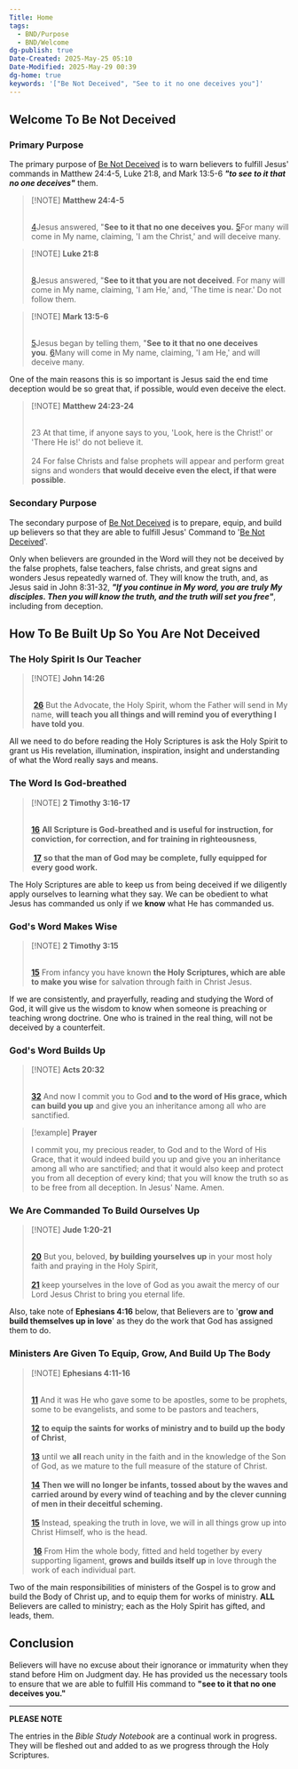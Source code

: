 ```yaml
---
Title: Home
tags:
  - BND/Purpose
  - BND/Welcome
dg-publish: true
Date-Created: 2025-May-25 05:10
Date-Modified: 2025-May-29 00:39
dg-home: true
keywords: '["Be Not Deceived", "See to it no one deceives you"]'
---
```

## Welcome To Be Not Deceived

### Primary Purpose

The primary purpose of [Be Not Deceived](https://benotdeceived.org) is to warn believers to fulfill Jesus' commands in Matthew 24:4-5, Luke 21:8, and Mark 13:5-6 ***"to see to it that no one deceives"*** them.

> [!NOTE] **Matthew 24:4-5** <br><br>
>
> [4](https://www.google.com/url?sa=E&q=https%3A%2F%2Fbiblehub.com%2Fmatthew%2F24-4.htm)Jesus answered, "**See to it that no one deceives you.** [5](https://www.google.com/url?sa=E&q=https%3A%2F%2Fbiblehub.com%2Fmatthew%2F24-5.htm)For many will come in My name, claiming, 'I am the Christ,' and will deceive many.

> [!NOTE] **Luke 21:8** <br><br>
>
> [8](https://www.google.com/url?sa=E&q=https%3A%2F%2Fbiblehub.com%2Fluke%2F21-8.htm)Jesus answered, "**See to it that you are not deceived**. For many will come in My name, claiming, 'I am He,' and, 'The time is near.' Do not follow them.

> [!NOTE] **Mark 13:5-6** <br><br>
>
> [5](https://www.google.com/url?sa=E&q=https%3A%2F%2Fbiblehub.com%2Fmark%2F13-5.htm)Jesus began by telling them, "**See to it that no one deceives you**. [6](https://www.google.com/url?sa=E&q=https%3A%2F%2Fbiblehub.com%2Fmark%2F13-6.htm)Many will come in My name, claiming, 'I am He,' and will deceive many.

One of the main reasons this is so important is Jesus said the end time deception would be so great that, if possible, would even deceive the elect.

> [!NOTE] **Matthew 24:23-24** <br><br>  
>
> 23 At that time, if anyone says to you, 'Look, here is the Christ!' or 'There He is!' do not believe it. <br><br> 24 For false Christs and false prophets will appear and perform great signs and wonders **that would deceive even the elect, if that were possible**.

### Secondary Purpose

The secondary purpose of [Be Not Deceived](https://benotdeceived.org) is to prepare, equip, and build up believers so that they are able to fulfill Jesus' Command to '[Be Not Deceived](https://benotdeceived.org)'.

Only when believers are grounded in the Word will they not be deceived by the false prophets, false teachers, false christs, and great signs and wonders Jesus repeatedly warned of. They will know the truth, and, as Jesus said in John 8:31-32, ***"If you continue in My word, you are truly My disciples. Then you will know the truth, and the truth will set you free"***, including from deception.

## How To Be Built Up So You Are Not Deceived

### The Holy Spirit Is Our Teacher

> [!NOTE] **John 14:26** <br><br>
>
>  [**26**](https://biblehub.com/john/14-26.htm) But the Advocate, the Holy Spirit, whom the Father will send in My name, **will teach you all things and will remind you of everything I have told you**.

All we need to do before reading the Holy Scriptures is ask the Holy Spirit to grant us His revelation, illumination, inspiration, insight and understanding of what the Word really says and means.

### The Word Is God-breathed

> [!NOTE] **2 Timothy 3:16-17** <br><br>
>
> [**16**](https://biblehub.com/2_timothy/3-16.htm) **All Scripture is God-breathed and is useful for instruction, for conviction, for correction, and for training in righteousness**, <br><br> [**17**](https://biblehub.com/2_timothy/3-17.htm) **so that the man of God may be complete, fully equipped for every good work.**

The Holy Scriptures are able to keep us from being deceived if we diligently apply ourselves to learning what they say. We can be obedient to what Jesus has commanded us only if we **know** what He has commanded us.  

### God's Word Makes Wise

> [!NOTE] **2 Timothy 3:15** <br><br>
>
> [**15**](https://biblehub.com/2_timothy/3-15.htm) From infancy you have known **the Holy Scriptures, which are able to make you wise** for salvation through faith in Christ Jesus.

If we are consistently, and prayerfully, reading and studying the Word of God, it will give us the wisdom to know when someone is preaching or teaching wrong doctrine. One who is trained in the real thing, will not be deceived by a counterfeit.

### God's Word Builds Up

> [!NOTE] **Acts 20:32** <br><br>
>
> [**32**](https://biblehub.com/acts/20-32.htm) And now I commit you to God **and to the word of His grace, which can build you up** and give you an inheritance among all who are sanctified.

> [!example] **Prayer**
>
> I commit you, my precious reader, to God and to the Word of His Grace, that it would indeed build you up and give you an inheritance among all who are sanctified; and that it would also keep and protect you from all deception of every kind; that you will know the truth so as to be free from all deception. In Jesus' Name. Amen.

### We Are Commanded To Build Ourselves Up

> [!NOTE] **Jude 1:20-21** <br></br>
>
> [**20**](https://biblehub.com/jude/1-20.htm) But you, beloved, **by building yourselves up** in your most holy faith and praying in the Holy Spirit, <br><br> [**21**](https://biblehub.com/jude/1-21.htm) keep yourselves in the love of God as you await the mercy of our Lord Jesus Christ to bring you eternal life.

Also, take note of **Ephesians 4:16** below, that Believers are to '**grow and build themselves up in love**' as they do the work that God has assigned them to do.

### Ministers Are Given To Equip, Grow, And Build Up The Body

> [!NOTE] **Ephesians 4:11-16** <br></br>
>
> [**11**](https://biblehub.com/ephesians/4-11.htm) And it was He who gave some to be apostles, some to be prophets, some to be evangelists, and some to be pastors and teachers, <br><br> [**12**](https://biblehub.com/ephesians/4-12.htm) **to equip the saints for works of ministry and to build up the body of Christ**, <br><br> [**13**](https://biblehub.com/ephesians/4-13.htm) until we **all** reach unity in the faith and in the knowledge of the Son of God, as we mature to the full measure of the stature of Christ. <br><br> [**14**](https://biblehub.com/ephesians/4-14.htm) **Then we will no longer be infants, tossed about by the waves and carried around by every wind of teaching and by the clever cunning of men in their deceitful scheming.** <br><br> [**15**](https://biblehub.com/ephesians/4-15.htm) Instead, speaking the truth in love, we will in all things grow up into Christ Himself, who is the head. <br><br> [**16**](https://biblehub.com/ephesians/4-16.htm) From Him the whole body, fitted and held together by every supporting ligament, **grows and builds itself up** in love through the work of each individual part.

Two of the main responsibilities of ministers of the Gospel is to grow and build the Body of Christ up, and to equip them for works of ministry. **ALL** Believers are called to ministry; each as the Holy Spirit has gifted, and leads, them.

## Conclusion

Believers will have no excuse about their ignorance or immaturity when they stand before Him on Judgment day. He has provided us the necessary tools to ensure that we are able to fulfill His command to **"see to it that no one deceives you."**

---

**PLEASE NOTE**

The entries in the *Bible Study Notebook* are a continual work in progress. They will be fleshed out and added to as we progress through the Holy Scriptures.  
